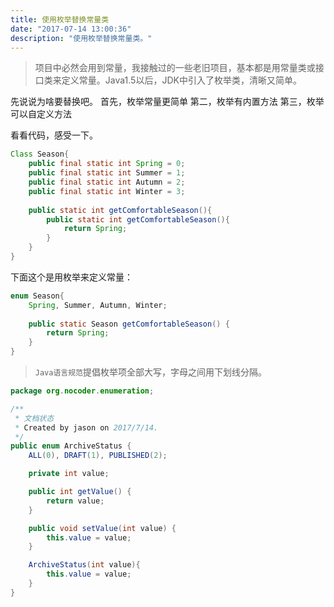 ```yaml
---
title: 使用枚举替换常量类
date: "2017-07-14 13:00:36"
description: "使用枚举替换常量类。"
---
```


> 项目中必然会用到常量，我接触过的一些老旧项目，基本都是用常量类或接口类来定义常量。Java1.5以后，JDK中引入了枚举类，清晰又简单。

先说说为啥要替换吧。
首先，枚举常量更简单
第二，枚举有内置方法
第三，枚举可以自定义方法

看看代码，感受一下。
```java
Class Season{
	public final static int Spring = 0;
	public final static int Summer = 1;
	public final static int Autumn = 2;
	public final static int Winter = 3;
	
	public static int getComfortableSeason(){
		public static int getComfortableSeason(){
			return Spring;
		}
	}
}
```

下面这个是用枚举来定义常量：
```java
enum Season{
	Spring, Summer, Autumn, Winter;
	
	public static Season getComfortableSeason() {
		return Spring;
	}
}
```

>`Java语言规范`提倡枚举项全部大写，字母之间用下划线分隔。

```java
package org.nocoder.enumeration;

/**
 * 文档状态
 * Created by jason on 2017/7/14.
 */
public enum ArchiveStatus {
    ALL(0), DRAFT(1), PUBLISHED(2);

    private int value;

    public int getValue() {
        return value;
    }

    public void setValue(int value) {
        this.value = value;
    }

    ArchiveStatus(int value){
        this.value = value;
    }
}
```
